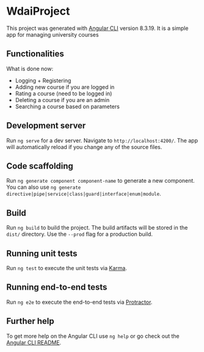 # WdaiProject

This project was generated with [Angular CLI](https://github.com/angular/angular-cli) version 8.3.19.
It is a simple app for managing university courses
## Functionalities
What is done now:
- Logging + Registering
- Adding new course if you are logged in
- Rating a course (need to be logged in)
- Deleting a course if you are an admin
- Searching a course based on parameters

## Development server

Run `ng serve` for a dev server. Navigate to `http://localhost:4200/`. The app will automatically reload if you change any of the source files.

## Code scaffolding

Run `ng generate component component-name` to generate a new component. You can also use `ng generate directive|pipe|service|class|guard|interface|enum|module`.

## Build

Run `ng build` to build the project. The build artifacts will be stored in the `dist/` directory. Use the `--prod` flag for a production build.

## Running unit tests

Run `ng test` to execute the unit tests via [Karma](https://karma-runner.github.io).

## Running end-to-end tests

Run `ng e2e` to execute the end-to-end tests via [Protractor](http://www.protractortest.org/).

## Further help

To get more help on the Angular CLI use `ng help` or go check out the [Angular CLI README](https://github.com/angular/angular-cli/blob/master/README.md).

